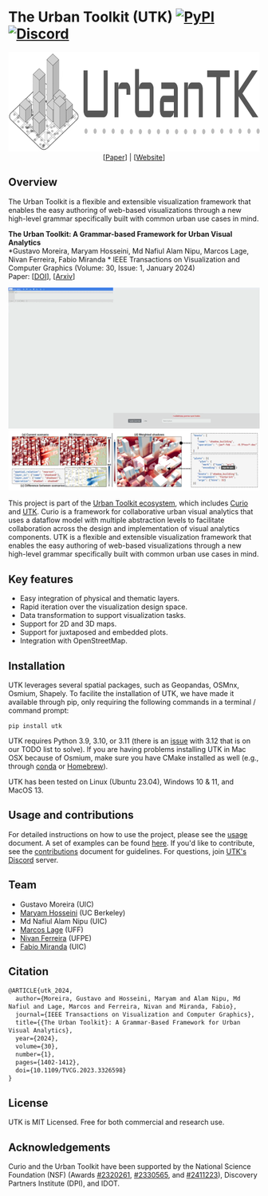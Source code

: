 # The Urban Toolkit (UTK) [![PyPI](https://img.shields.io/pypi/v/utk)](https://pypi.org/project/utk/) [![Discord](https://img.shields.io/badge/Discord-738ADB)](https://discord.gg/vjpSMSJR8r)

<div align="center">
  <img src="logo-utk-wide.png?raw=true" alt="UTK Logo" height="200"/></br>
  [<a href="https://arxiv.org/abs/2308.07769">Paper</a>] | [<a href="https://urbantk.org/utk">Website</a>]
</div>

## Overview

The Urban Toolkit is a flexible and extensible visualization framework that enables the easy authoring of web-based visualizations
through a new high-level grammar specifically built with common urban use cases in mind.

**The Urban Toolkit: A Grammar-based Framework for Urban Visual Analytics**  
*Gustavo Moreira, Maryam Hosseini, Md Nafiul Alam Nipu, Marcos Lage, Nivan Ferreira, Fabio Miranda  *
IEEE Transactions on Visualization and Computer Graphics (Volume: 30, Issue: 1, January 2024)   
Paper: [[DOI](https://ieeexplore.ieee.org/document/10290965)], [[Arxiv](https://arxiv.org/abs/2308.07769)]

<div align="center">
  <img src="example.gif?raw=true" />
</div>

<div align="center">
  <img src="image-1.png?raw=true" />
</div>


This project is part of the [Urban Toolkit ecosystem](https://urbantk.org), which includes [Curio](https://github.com/urban-toolkit/curio/) and [UTK](https://github.com/urban-toolkit/utk). Curio is a framework for collaborative urban visual analytics that uses a dataflow model with multiple abstraction levels to facilitate collaboration across the design and implementation of visual analytics components. UTK is a flexible and extensible visualization framework that enables the easy authoring of web-based visualizations through a new high-level grammar specifically built with common urban use cases in mind. 

## Key features
- Easy integration of physical and thematic layers.
- Rapid iteration over the visualization design space.
- Data transformation to support visualization tasks.
- Support for 2D and 3D maps.
- Support for juxtaposed and embedded plots.
- Integration with OpenStreetMap.

## Installation

UTK leverages several spatial packages, such as Geopandas, OSMnx, Osmium, Shapely. To facilite the installation of UTK, we have made it available through pip, only requiring the following commands in a terminal / command prompt:

```console
pip install utk
```

UTK requires Python 3.9, 3.10, or 3.11 (there is an [issue](https://stackoverflow.com/questions/77364550/attributeerror-module-pkgutil-has-no-attribute-impimporter-did-you-mean) with 3.12 that is on our TODO list to solve). If you are having problems installing UTK in Mac OSX because of Osmium, make sure you have CMake installed as well (e.g., through [conda](https://anaconda.org/anaconda/cmake) or [Homebrew](https://formulae.brew.sh/formula/cmake)).


UTK has been tested on Linux (Ubuntu 23.04), Windows 10 & 11, and MacOS 13.

## Usage and contributions
For detailed instructions on how to use the project, please see the [usage](docs/USAGE.md) document. A set of examples can be found [here](docs/). If you'd like to contribute, see the [contributions](docs/CONTRIBUTIONS.md) document for guidelines. For questions, join [UTK's Discord](https://discord.gg/vjpSMSJR8r) server.


## Team
- Gustavo Moreira (UIC)
- [Maryam Hosseini](https://www.maryamhosseini.me/) (UC Berkeley)
- Md Nafiul Alam Nipu (UIC)
- [Marcos Lage](http://www.ic.uff.br/~mlage/) (UFF)
- [Nivan Ferreira](https://www.cin.ufpe.br/~nivan/) (UFPE)
- [Fabio Miranda](https://fmiranda.me) (UIC)


## Citation
```
@ARTICLE{utk_2024,
  author={Moreira, Gustavo and Hosseini, Maryam and Alam Nipu, Md Nafiul and Lage, Marcos and Ferreira, Nivan and Miranda, Fabio},
  journal={IEEE Transactions on Visualization and Computer Graphics}, 
  title={{The Urban Toolkit}: A Grammar-Based Framework for Urban Visual Analytics}, 
  year={2024},
  volume={30},
  number={1},
  pages={1402-1412},
  doi={10.1109/TVCG.2023.3326598}
}
```

## License
UTK is MIT Licensed. Free for both commercial and research use.

## Acknowledgements
Curio and the Urban Toolkit have been supported by the National Science Foundation (NSF) (Awards [#2320261](https://www.nsf.gov/awardsearch/showAward?AWD_ID=2320261), [#2330565](https://www.nsf.gov/awardsearch/showAward?AWD_ID=2330565), and [#2411223](https://www.nsf.gov/awardsearch/showAward?AWD_ID=2411223)), Discovery Partners Institute (DPI), and IDOT.
